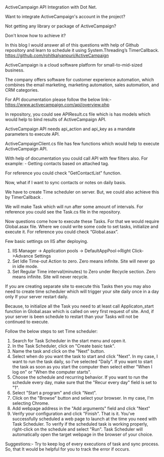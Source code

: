 
ActiveCampaign API Integration with Dot Net. 


Want to integrate ActiveCampaign's  account in the project?


Not getting any library or package of ActiveCampaign?


Don't know how to achieve it?


In this blog I would answer all of this questions with help of Github repository and learn to schedule it using System.Threading’s TimerCallback. 
https://github.com/rohitkalyanpuri/ActiveCampaign 


ActiveCampaign is a cloud software platform for small-to-mid-sized business. 


The company offers software for customer experience automation, which combines the email marketing, marketing automation, sales automation, and CRM categories. 


For API documentation please follow the below link:-
https://www.activecampaign.com/api/overview.php 


In repository, you could see APIResult.cs file which is has models which would help to bind results of ActiveCampaign API.


ActiveCampaign API needs api_action and api_key as a mandate parameters to execute API. 


ActiveCampaignClient.cs file has few functions which would help to execute ActiveCampaign API.


With help of  documentation you could call API  with few filters also. For example: - Getting contacts based on attached tag.

For reference you could check "GetContactList" function.


Now, what if I want to sync contacts or notes on daily basis.


We have to create Time scheduler on server. But, we could also achieve this by TimerCallback . 


We will make Task which will run after some amount of intervals. For reference you could see the Task.cs file in the repository.

Now questions come how to execute these Tasks. For that we would require Global.asax file. Where we could write some code to set tasks, initialize and execute it. For reference you could check “Global.asax”.

Few basic settings on IIS after deploying.

1. IIS Manager -> Application pools -> DefaultAppPool->Right Click->Advance Settings
2. Set Idle Time-out Action to zero. Zero means infinite. Site will never go in idle mode.
3. Set Regular Time interval(minutes) to Zero under Recycle section. Zero means infinite. Site will never recycle. 

If  you are creating separate site to execute this Tasks then you may also need to create time scheduler which will trigger your site daily once in a day only If your server restart daily.

Because, to initialize all the Task you need to at least call Applicaton_start function in Global.asax which is called on very first request of site. And, if your server is been schedule to restart than your Tasks will not be continued to execute.

Follow the below steps to set Time scheduler:

1.	Search for Task Scheduler in the start menu and open it.
2.	In the Task Scheduler, click on "Create basic task".
3.	Name the task and click on the "Next" button.
4.	Select when do you want the task to start and click "Next". In my case, I want to run the task daily, so I've selected "Daily". If you want to start the task as soon as you start the computer then select either "When I log on" or "When the computer starts".
5.	Choose the schedule and recurring behavior. If you want to run the schedule every day, make sure that the "Recur every day" field is set to "1".
6.	Select "Start a program" and click "Next".
7.	Click on the "Browse" button and select your browser. In my case, I'm selecting Chrome.
8.	Add webpage address in the "Add arguments" field and click "Next"
9.	Verify your configuration and click "Finish".
That is it. You've successfully scheduled a web page to launch at the time you need with Task Scheduler. To verify if the scheduled task is working properly, right-click on the schedule and select "Run". Task Scheduler will automatically open the target webpage in the browser of your choice.

Suggestions:- 
Try to keep log of every executions of task and sync process. So, that It would be helpful for you to track the error if occurs.











